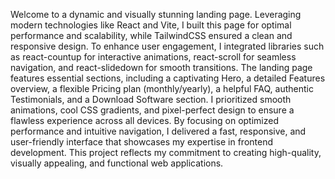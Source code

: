 Welcome to a dynamic and visually stunning landing page. Leveraging modern technologies like React and Vite, I built this page for optimal performance and scalability, while TailwindCSS ensured a clean and responsive design. To enhance user engagement, I integrated libraries such as react-countup for interactive animations, react-scroll for seamless navigation, and react-slidedown for smooth transitions. The landing page features essential sections, including a captivating Hero, a detailed Features overview, a flexible Pricing plan (monthly/yearly), a helpful FAQ, authentic Testimonials, and a Download Software section. I prioritized smooth animations, cool CSS gradients, and pixel-perfect design to ensure a flawless experience across all devices. By focusing on optimized performance and intuitive navigation, I delivered a fast, responsive, and user-friendly interface that showcases my expertise in frontend development. This project reflects my commitment to creating high-quality, visually appealing, and functional web applications.
